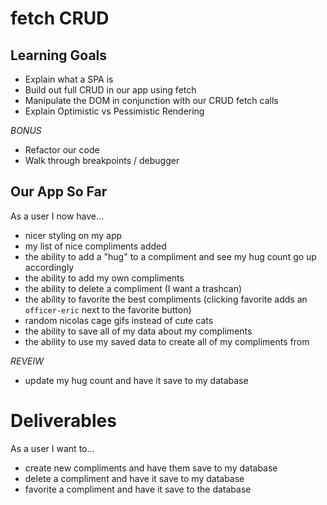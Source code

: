 # fetch CRUD

## Learning Goals
* Explain what a SPA is
* Build out full CRUD in our app using fetch
* Manipulate the DOM in conjunction with our CRUD fetch calls
* Explain Optimistic vs Pessimistic Rendering

*BONUS*
* Refactor our code
* Walk through breakpoints / debugger

## Our App So Far
As a user I now have...
* nicer styling on my app
* my list of nice compliments added
* the ability to add a "hug" to a compliment and see my hug count go up accordingly
* the ability to add my own compliments
* the ability to delete a compliment (I want a trashcan)
* the ability to favorite the best compliments (clicking favorite adds an `officer-eric` next to the favorite button)
* random nicolas cage gifs instead of cute cats
* the ability to save all of my data about my compliments
* the ability to use my saved data to create all of my compliments from

*REVEIW*
* update my hug count and have it save to my database

# Deliverables
As a user I want to...
* create new compliments and have them save to my database
* delete a compliment and have it save to my database
* favorite a compliment and have it save to the database
